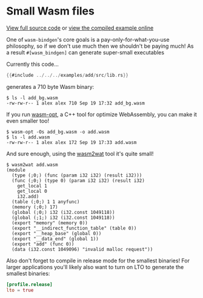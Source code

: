 # Small Wasm files

[View full source code][code] or [view the compiled example online][online]

[online]: https://rustwasm.github.io/wasm-bindgen/exbuild/add/
[code]: https://github.com/rustwasm/wasm-bindgen/tree/master/examples/add

One of `wasm-bindgen`'s core goals is a pay-only-for-what-you-use philosophy, so
if we don't use much then we shouldn't be paying much! As a result
`#[wasm_bindgen]` can generate super-small executables

Currently this code...

```rust
{{#include ../../../examples/add/src/lib.rs}}
```

generates a 710 byte Wasm binary:

```
$ ls -l add_bg.wasm
-rw-rw-r-- 1 alex alex 710 Sep 19 17:32 add_bg.wasm
```

If you run [wasm-opt], a C++ tool for optimize WebAssembly, you can make it
even smaller too!

```
$ wasm-opt -Os add_bg.wasm -o add.wasm
$ ls -l add.wasm
-rw-rw-r-- 1 alex alex 172 Sep 19 17:33 add.wasm
```

And sure enough, using the [wasm2wat] tool it's quite small!

```
$ wasm2wat add.wasm
(module
  (type (;0;) (func (param i32 i32) (result i32)))
  (func (;0;) (type 0) (param i32 i32) (result i32)
    get_local 1
    get_local 0
    i32.add)
  (table (;0;) 1 1 anyfunc)
  (memory (;0;) 17)
  (global (;0;) i32 (i32.const 1049118))
  (global (;1;) i32 (i32.const 1049118))
  (export "memory" (memory 0))
  (export "__indirect_function_table" (table 0))
  (export "__heap_base" (global 0))
  (export "__data_end" (global 1))
  (export "add" (func 0))
  (data (i32.const 1049096) "invalid malloc request"))
```

Also don't forget to compile in release mode for the smallest binaries! For
larger applications you'll likely also want to turn on LTO to generate the
smallest binaries:

```toml
[profile.release]
lto = true
```

[wasm2wat]: https://github.com/webassembly/wabt
[wasm-opt]: https://github.com/webassembly/binaryen
